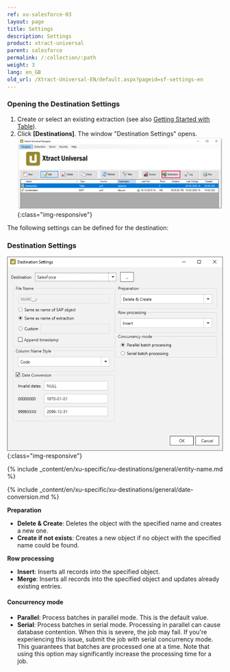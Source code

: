 ```yaml
---
ref: xu-salesforce-03
layout: page
title: Settings
description: Settings
product: xtract-universal
parent: salesforce
permalink: /:collection/:path
weight: 3
lang: en_GB
old_url: /Xtract-Universal-EN/default.aspx?pageid=sf-settings-en
---
```

### Opening the Destination Settings
1. Create or select an existing extraction (see also [Getting Started with Table](../../getting-started-table/define-a-table-extraction)).
2. Click **[Destinations]**. The window "Destination Settings" opens.
![Destination-settings](/img/content/xu/xu_designer_destination.png){:class="img-responsive"}

The following settings can be defined for the destination:  

### Destination Settings


![sf-destination-settings3](/img/content/sf-destination-settings3.PNG){:class="img-responsive"}

{% include _content/en/xu-specific/xu-destinations/general/entity-name.md %}

{% include _content/en/xu-specific/xu-destinations/general/date-conversion.md %}

**Preparation**<br>
- **Delete & Create**: Deletes the object with the specified name and creates a new one.
- **Create if not exists**: Creates a new object if no object with the specified name could be found.

**Row processing**
- **Insert**: Inserts all records into the specified object.
- **Merge**: Inserts all records into the specified object and updates already existing entries.

#### Concurrency mode

- **Parallel**: Process batches in parallel mode. This is the default value.
- **Serial**: Process batches in serial mode. Processing in parallel can cause database contention. When this is severe, the job may fail. If you're experiencing this issue, submit the job with serial concurrency mode. This guarantees that batches are processed one at a time. Note that using this option may significantly increase the processing time for a job.